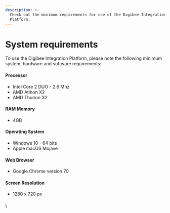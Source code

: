 ```yaml
---
description: >-
  Check out the minimum requirements for use of the Digibee Integration
  Platform.
---
```


# System requirements

To use the Digibee Integration Platform, please note the following minimum system, hardware and software requirements:&#x20;

#### Processor <a href="#processor" id="processor"></a>

* Intel Core 2 DUO - 2.6 Mhz
* AMD Atlhon X2
* AMD Thurion X2

#### RAM Memory <a href="#ram-memory" id="ram-memory"></a>

* 4GB

#### Operating System <a href="#operating-system" id="operating-system"></a>

* Windows 10 - 64 bits
* Apple macOS Mojave

#### Web Browser <a href="#web-browser" id="web-browser"></a>

* Google Chrome version 70

#### Screen Resolution <a href="#screen-resolution" id="screen-resolution"></a>

* 1280 x 720 px

#### &#x20;<a href="#h_7d442ccdd4" id="h_7d442ccdd4"></a>

\
